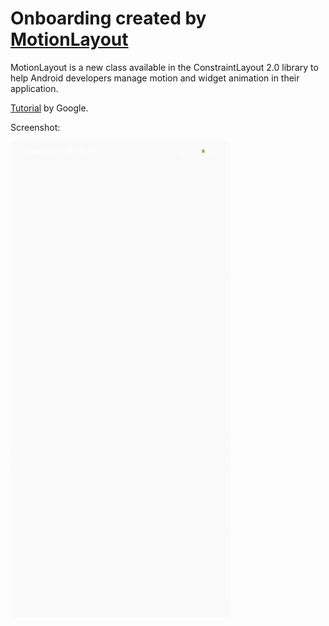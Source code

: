 # Onboarding created by [MotionLayout](https://developer.android.com/reference/androidx/constraintlayout/motion/widget/MotionLayout)

MotionLayout is a new class available in the ConstraintLayout 2.0 library to help Android developers manage motion and widget animation in their application.

[Tutorial](https://developer.android.com/training/constraint-layout/motionlayout) by Google.

Screenshot:

![alt text](assets/Screenrecorder.gif)
